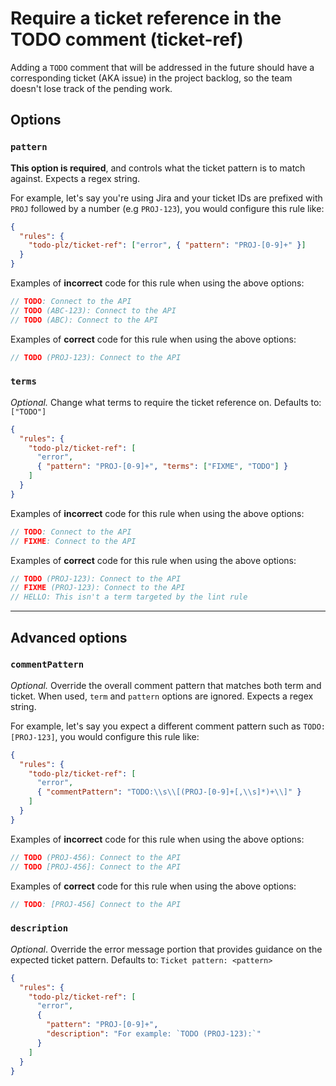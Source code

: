 # Require a ticket reference in the TODO comment (ticket-ref)

Adding a `TODO` comment that will be addressed in the future should have a corresponding ticket (AKA issue) in the project backlog, so the team doesn't lose track of the pending work.

## Options

### `pattern`

**This option is required**, and controls what the ticket pattern is to match against. Expects a regex string.

For example, let's say you're using Jira and your ticket IDs are prefixed with `PROJ` followed by a number (e.g `PROJ-123`), you would configure this rule like:

```json
{
  "rules": {
    "todo-plz/ticket-ref": ["error", { "pattern": "PROJ-[0-9]+" }]
  }
}
```

Examples of **incorrect** code for this rule when using the above options:

```js
// TODO: Connect to the API
// TODO (ABC-123): Connect to the API
// TODO (ABC): Connect to the API
```

Examples of **correct** code for this rule when using the above options:

```js
// TODO (PROJ-123): Connect to the API
```

### `terms`

_Optional._ Change what terms to require the ticket reference on. Defaults to: `["TODO"]`

```json
{
  "rules": {
    "todo-plz/ticket-ref": [
      "error",
      { "pattern": "PROJ-[0-9]+", "terms": ["FIXME", "TODO"] }
    ]
  }
}
```

Examples of **incorrect** code for this rule when using the above options:

```js
// TODO: Connect to the API
// FIXME: Connect to the API
```

Examples of **correct** code for this rule when using the above options:

```js
// TODO (PROJ-123): Connect to the API
// FIXME (PROJ-123): Connect to the API
// HELLO: This isn't a term targeted by the lint rule
```

---

## Advanced options

### `commentPattern`

_Optional._ Override the overall comment pattern that matches both term and ticket. When used, `term` and `pattern` options are ignored. Expects a regex string.

For example, let's say you expect a different comment pattern such as `TODO: [PROJ-123]`, you would configure this rule like:

```json
{
  "rules": {
    "todo-plz/ticket-ref": [
      "error",
      { "commentPattern": "TODO:\\s\\[(PROJ-[0-9]+[,\\s]*)+\\]" }
    ]
  }
}
```

Examples of **incorrect** code for this rule when using the above options:

```js
// TODO (PROJ-456): Connect to the API
// TODO [PROJ-456]: Connect to the API
```

Examples of **correct** code for this rule when using the above options:

```js
// TODO: [PROJ-456] Connect to the API
```

### `description`

_Optional_. Override the error message portion that provides guidance on the expected ticket pattern. Defaults to: `Ticket pattern: <pattern>`

```json
{
  "rules": {
    "todo-plz/ticket-ref": [
      "error",
      {
        "pattern": "PROJ-[0-9]+",
        "description": "For example: `TODO (PROJ-123):`"
      }
    ]
  }
}
```
